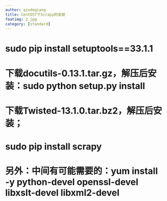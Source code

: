 ```yaml
---
author: qindeqiang
title: CentOS7下Scrapy的安装
featimg: 2.jpg
category: [standard]
---
```


# sudo pip install setuptools==33.1.1

# 下载docutils-0.13.1.tar.gz，解压后安装：sudo python setup.py install
# 下载Twisted-13.1.0.tar.bz2，解压后安装；
# sudo pip install scrapy
# 另外：中间有可能需要的：yum install -y python-devel openssl-devel libxslt-devel libxml2-devel 
